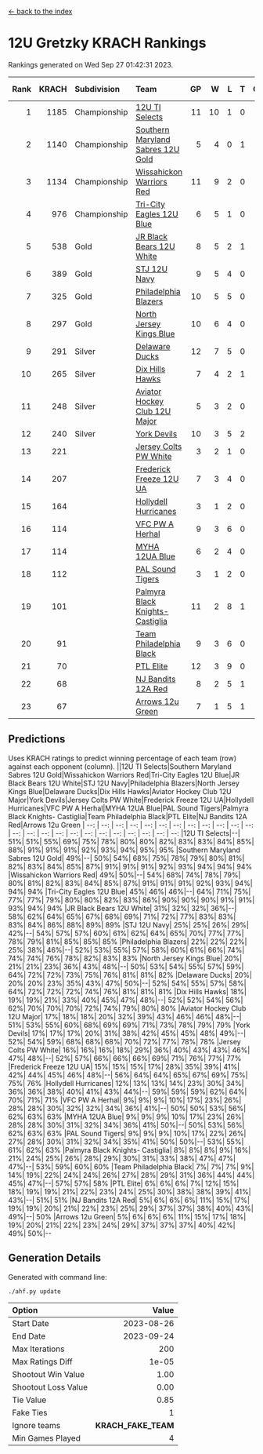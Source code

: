 [<- back to the index](readme.md)
# 12U Gretzky KRACH Rankings
Rankings generated on Wed Sep 27 01:42:31 2023.

Rank|KRACH|Subdivision|Team|GP|W|L|T|OTW|OTL|SoS|Exp Wins|Win Diff
---:|---:|:---|:---|---:|---:|---:|---:|---:|---:|---:|---:|---:
1|1185|Championship|[12U TI Selects](https://gamesheetstats.com/seasons/3659/teams/140450/schedule)|11|10|1|0|0|1|211|10.8|-0.0
2|1140|Championship|[Southern Maryland Sabres 12U Gold](https://gamesheetstats.com/seasons/3659/teams/140463/schedule)|5|4|0|1|0|0|422|5.7|-0.0
3|1134|Championship|[Wissahickon Warriors Red](https://gamesheetstats.com/seasons/3659/teams/140468/schedule)|11|9|2|0|1|0|397|9.8|-0.0
4|976|Championship|[Tri-City Eagles 12U Blue](https://gamesheetstats.com/seasons/3659/teams/140466/schedule)|6|5|1|0|0|0|377|5.8|-0.0
5|538|Gold|[JR Black Bears 12U White](https://gamesheetstats.com/seasons/3659/teams/140456/schedule)|8|5|2|1|0|1|419|6.7|-0.0
6|389|Gold|[STJ 12U Navy](https://gamesheetstats.com/seasons/3659/teams/140464/schedule)|9|5|4|0|1|0|557|5.8|-0.0
7|325|Gold|[Philadelphia Blazers](https://gamesheetstats.com/seasons/3659/teams/140461/schedule)|10|5|5|0|1|0|571|5.8|-0.0
8|297|Gold|[North Jersey Kings Blue](https://gamesheetstats.com/seasons/3659/teams/140459/schedule)|10|6|4|0|1|0|342|6.9|0.0
9|291|Silver|[Delaware Ducks](https://gamesheetstats.com/seasons/3659/teams/140453/schedule)|12|7|5|0|0|0|286|7.9|0.0
10|265|Silver|[Dix Hills Hawks](https://gamesheetstats.com/seasons/3659/teams/140454/schedule)|7|4|2|1|0|0|210|5.7|0.0
11|248|Silver|[Aviator Hockey Club 12U Major](https://gamesheetstats.com/seasons/3659/teams/140452/schedule)|5|3|2|0|0|0|305|3.9|0.0
12|240|Silver|[York Devils](https://gamesheetstats.com/seasons/3659/teams/140469/schedule)|10|3|5|2|0|0|437|5.5|-0.0
13|221||[Jersey Colts PW White](https://gamesheetstats.com/seasons/3659/teams/140778/schedule)|3|2|1|0|0|0|158|2.9|0.0
14|207||[Frederick Freeze 12U UA](https://gamesheetstats.com/seasons/3659/teams/140455/schedule)|7|3|4|0|0|0|437|3.8|-0.0
15|164||[Hollydell Hurricanes](https://gamesheetstats.com/seasons/3659/teams/140777/schedule)|3|1|2|0|0|0|434|1.9|0.0
16|114||[VFC PW A Herhal](https://gamesheetstats.com/seasons/3659/teams/140467/schedule)|9|3|6|0|0|0|321|3.9|0.0
17|114||[MYHA 12UA Blue](https://gamesheetstats.com/seasons/3659/teams/140457/schedule)|6|2|4|0|0|1|226|2.9|0.0
18|112||[PAL Sound Tigers](https://gamesheetstats.com/seasons/3659/teams/140486/schedule)|3|1|2|0|0|0|194|1.9|0.0
19|101||[Palmyra Black Knights- Castiglia](https://gamesheetstats.com/seasons/3659/teams/140460/schedule)|11|2|8|1|0|0|470|3.7|0.0
20|91||[Team Philadelphia Black](https://gamesheetstats.com/seasons/3659/teams/140465/schedule)|9|3|6|0|0|0|196|3.9|0.0
21|70||[PTL Elite](https://gamesheetstats.com/seasons/3659/teams/140462/schedule)|12|3|9|0|1|2|357|3.9|0.0
22|68||[NJ Bandits 12A Red](https://gamesheetstats.com/seasons/3659/teams/140458/schedule)|8|2|5|1|0|1|263|3.7|0.0
23|67||[Arrows 12u Green](https://gamesheetstats.com/seasons/3659/teams/140451/schedule)|7|1|5|1|1|0|304|2.7|0.0

## Predictions
Uses KRACH ratings to predict winning percentage of each team (row) against each opponent (column).
||12U TI Selects|Southern Maryland Sabres 12U Gold|Wissahickon Warriors Red|Tri-City Eagles 12U Blue|JR Black Bears 12U White|STJ 12U Navy|Philadelphia Blazers|North Jersey Kings Blue|Delaware Ducks|Dix Hills Hawks|Aviator Hockey Club 12U Major|York Devils|Jersey Colts PW White|Frederick Freeze 12U UA|Hollydell Hurricanes|VFC PW A Herhal|MYHA 12UA Blue|PAL Sound Tigers|Palmyra Black Knights- Castiglia|Team Philadelphia Black|PTL Elite|NJ Bandits 12A Red|Arrows 12u Green
| --: | --: | --: | --: | --: | --: | --: | --: | --: | --: | --: | --: | --: | --: | --: | --: | --: | --: | --: | --: | --: | --: | --: | --: 
|12U TI Selects|--| 51%| 51%| 55%| 69%| 75%| 78%| 80%| 80%| 82%| 83%| 83%| 84%| 85%| 88%| 91%| 91%| 91%| 92%| 93%| 94%| 95%| 95%
|Southern Maryland Sabres 12U Gold| 49%|--| 50%| 54%| 68%| 75%| 78%| 79%| 80%| 81%| 82%| 83%| 84%| 85%| 87%| 91%| 91%| 91%| 92%| 93%| 94%| 94%| 94%
|Wissahickon Warriors Red| 49%| 50%|--| 54%| 68%| 74%| 78%| 79%| 80%| 81%| 82%| 83%| 84%| 85%| 87%| 91%| 91%| 91%| 92%| 93%| 94%| 94%| 94%
|Tri-City Eagles 12U Blue| 45%| 46%| 46%|--| 64%| 71%| 75%| 77%| 77%| 79%| 80%| 80%| 82%| 83%| 86%| 90%| 90%| 90%| 91%| 91%| 93%| 94%| 94%
|JR Black Bears 12U White| 31%| 32%| 32%| 36%|--| 58%| 62%| 64%| 65%| 67%| 68%| 69%| 71%| 72%| 77%| 83%| 83%| 83%| 84%| 86%| 88%| 89%| 89%
|STJ 12U Navy| 25%| 25%| 26%| 29%| 42%|--| 54%| 57%| 57%| 60%| 61%| 62%| 64%| 65%| 70%| 77%| 77%| 78%| 79%| 81%| 85%| 85%| 85%
|Philadelphia Blazers| 22%| 22%| 22%| 25%| 38%| 46%|--| 52%| 53%| 55%| 57%| 58%| 60%| 61%| 66%| 74%| 74%| 74%| 76%| 78%| 82%| 83%| 83%
|North Jersey Kings Blue| 20%| 21%| 21%| 23%| 36%| 43%| 48%|--| 50%| 53%| 54%| 55%| 57%| 59%| 64%| 72%| 72%| 73%| 75%| 76%| 81%| 81%| 82%
|Delaware Ducks| 20%| 20%| 20%| 23%| 35%| 43%| 47%| 50%|--| 52%| 54%| 55%| 57%| 58%| 64%| 72%| 72%| 72%| 74%| 76%| 81%| 81%| 81%
|Dix Hills Hawks| 18%| 19%| 19%| 21%| 33%| 40%| 45%| 47%| 48%|--| 52%| 52%| 54%| 56%| 62%| 70%| 70%| 70%| 72%| 74%| 79%| 80%| 80%
|Aviator Hockey Club 12U Major| 17%| 18%| 18%| 20%| 32%| 39%| 43%| 46%| 46%| 48%|--| 51%| 53%| 55%| 60%| 68%| 69%| 69%| 71%| 73%| 78%| 79%| 79%
|York Devils| 17%| 17%| 17%| 20%| 31%| 38%| 42%| 45%| 45%| 48%| 49%|--| 52%| 54%| 59%| 68%| 68%| 68%| 70%| 72%| 77%| 78%| 78%
|Jersey Colts PW White| 16%| 16%| 16%| 18%| 29%| 36%| 40%| 43%| 43%| 46%| 47%| 48%|--| 52%| 57%| 66%| 66%| 66%| 69%| 71%| 76%| 77%| 77%
|Frederick Freeze 12U UA| 15%| 15%| 15%| 17%| 28%| 35%| 39%| 41%| 42%| 44%| 45%| 46%| 48%|--| 56%| 64%| 64%| 65%| 67%| 69%| 75%| 75%| 76%
|Hollydell Hurricanes| 12%| 13%| 13%| 14%| 23%| 30%| 34%| 36%| 36%| 38%| 40%| 41%| 43%| 44%|--| 59%| 59%| 59%| 62%| 64%| 70%| 71%| 71%
|VFC PW A Herhal|  9%|  9%|  9%| 10%| 17%| 23%| 26%| 28%| 28%| 30%| 32%| 32%| 34%| 36%| 41%|--| 50%| 50%| 53%| 56%| 62%| 63%| 63%
|MYHA 12UA Blue|  9%|  9%|  9%| 10%| 17%| 23%| 26%| 28%| 28%| 30%| 31%| 32%| 34%| 36%| 41%| 50%|--| 50%| 53%| 56%| 62%| 63%| 63%
|PAL Sound Tigers|  9%|  9%|  9%| 10%| 17%| 22%| 26%| 27%| 28%| 30%| 31%| 32%| 34%| 35%| 41%| 50%| 50%|--| 53%| 55%| 61%| 62%| 63%
|Palmyra Black Knights- Castiglia|  8%|  8%|  8%|  9%| 16%| 21%| 24%| 25%| 26%| 28%| 29%| 30%| 31%| 33%| 38%| 47%| 47%| 47%|--| 53%| 59%| 60%| 60%
|Team Philadelphia Black|  7%|  7%|  7%|  9%| 14%| 19%| 22%| 24%| 24%| 26%| 27%| 28%| 29%| 31%| 36%| 44%| 44%| 45%| 47%|--| 57%| 57%| 58%
|PTL Elite|  6%|  6%|  6%|  7%| 12%| 15%| 18%| 19%| 19%| 21%| 22%| 23%| 24%| 25%| 30%| 38%| 38%| 39%| 41%| 43%|--| 51%| 51%
|NJ Bandits 12A Red|  5%|  6%|  6%|  6%| 11%| 15%| 17%| 19%| 19%| 20%| 21%| 22%| 23%| 25%| 29%| 37%| 37%| 38%| 40%| 43%| 49%|--| 50%
|Arrows 12u Green|  5%|  6%|  6%|  6%| 11%| 15%| 17%| 18%| 19%| 20%| 21%| 22%| 23%| 24%| 29%| 37%| 37%| 37%| 40%| 42%| 49%| 50%|--

## Generation Details

Generated with command line:
```
./ahf.py update
```

| Option | Value |
| :----- | ----: |
| Start Date | 2023-08-26 |
| End Date | 2023-09-24 |
| Max Iterations | 200 |
| Max Ratings Diff | 1e-05 |
| Shootout Win Value | 1.00 |
| Shootout Loss Value | 0.00 |
| Tie Value | 0.85 |
| Fake Ties | 1 |
| Ignore teams | __KRACH_FAKE_TEAM__ |
| Min Games Played | 4 |

